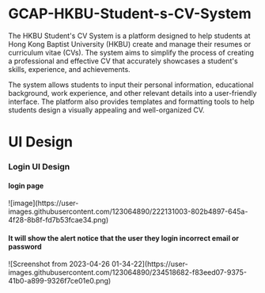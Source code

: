 # GCAP-HKBU-Student-s-CV-System
The HKBU Student's CV System is a platform designed to help students at Hong Kong Baptist University (HKBU) create and manage their resumes or curriculum vitae (CVs). The system aims to simplify the process of creating a professional and effective CV that accurately showcases a student's skills, experience, and achievements.

The system allows students to input their personal information, educational background, work experience, and other relevant details into a user-friendly interface. The platform also provides templates and formatting tools to help students design a visually appealing and well-organized CV.

# UI Design
<h3>Login UI Design</h3>

<h4>login page </h4>
![image](https://user-images.githubusercontent.com/123064890/222131003-802b4897-645a-4f28-8b8f-fd7b53fcae34.png)

<h4>It will show the alert notice that the user they login incorrect email or password</h4>
![Screenshot from 2023-04-26 01-34-22](https://user-images.githubusercontent.com/123064890/234518682-f83eed07-9375-41b0-a899-9326f7ce01e0.png)
